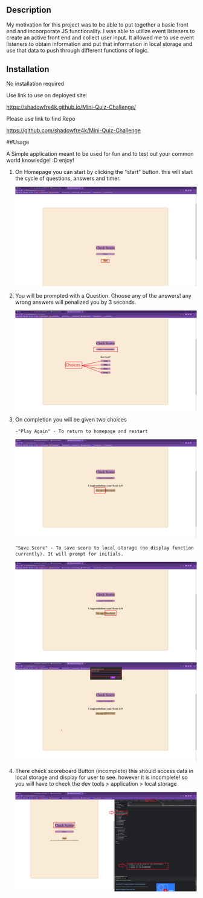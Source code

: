 # <Mini-Quiz-Challenge>

## Description

My motivation for this project was to be able to put together a basic front end and incoorporate JS functionality.
I was able to utilize event listeners to create an active front end and collect user input. It allowed me to use event listeners to obtain information and put that information in local storage and use that data to push through different functions of logic.

## Installation

No installation required

Use link to use on deployed site:

https://shadowfre4k.github.io/Mini-Quiz-Challenge/

Please use link to find Repo

https://github.com/shadowfre4k/Mini-Quiz-Challenge

##Usage

A Simple application meant to be used for fun and to test out your common world knowledge! :D enjoy!

1.  On Homepage you can start by clicking the "start" button.
    this will start the cycle of questions, answers and timer.

    ![StartPage](./assets/images/Screenshot%201.png)

2.  You will be prompted with a Question.
    Choose any of the answers! any wrong answers will penalized you by 3 seconds.

    ![QuestionsAndAnswers](./assets/images/Screenshot%202.png)

3.  On completion you will be given two choices

        -"Play Again" - To return to homepage and restart

    ![PlayAgain](./assets/images/Screenshot%203.png)

        "Save Score" - To save score to local storage (no display function currently). It will prompt for initials.

    ![Save](./assets/images/Screenshot%204.png)
    ![SaveScore](./assets/images/Screenshot%205.png)

4.  There check scoreboard Button (incomplete)
    this should access data in local storage and display for user to see. however it is incomplete! so you will have to check the dev tools > application > local storage

    ![ConsoleScore](./assets/images/Screenshot%206.png)
